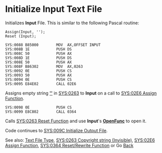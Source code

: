 # Initialize Input Text File

Initializes **Input** File. This is similar to the following Pascal routine:

```
Assign(Input, '');
Reset (Input);
```

```
SYS:0088 B85000        MOV	AX,OFFSET INPUT
SYS:008B 1E            PUSH	DS
SYS:008C 50            PUSH	AX
SYS:008D 1E            PUSH	DS
SYS:008E 50            PUSH	AX
SYS:008F B86302        MOV	AX,0263
SYS:0092 0E            PUSH	CS
SYS:0093 50            PUSH	AX
SYS:0094 0E            PUSH	CS
SYS:0095 E84E02        CALL	02E6
```

Assigns empty string **[''](0263-DATA-COPYRIGHT.md)** in [SYS:0263](0263-DATA-COPYRIGHT.md) to **Input** on a call to [SYS:02E6 Assign Function](02E6-ASSIGN-FUNC.md).

```
SYS:0098 0E            PUSH	CS
SYS:0099 E8C802        CALL	0364
```

Calls [SYS:0263 Reset Function](0364-RESET-REWRITE-FUNC.md) and use **Input**'s **[OpenFunc](TextFileType.md)** to open it.

Code continues to [SYS:009C Initialize Output File](009C-INIT-OUTPUT.md).

See also: [Text File Type](TextFileType.md), [SYS:0263 Copyright string (Invisible)](0263-DATA-COPYRIGHT.md), [SYS:02E6 Assign Function](02E6-ASSIGN-FUNC.md), [SYS:0364 Reset/Rewrite Function](0364-RESET-REWRITE-FUNC.md) or Go [Back](../README.md)